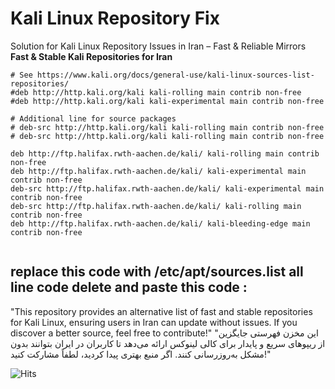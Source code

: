 # Kali Linux Repository Fix
Solution for Kali Linux Repository Issues in Iran – Fast & Reliable Mirrors
**Fast & Stable Kali Repositories for Iran**

```
# See https://www.kali.org/docs/general-use/kali-linux-sources-list-repositories/
#deb http://http.kali.org/kali kali-rolling main contrib non-free
#deb http://http.kali.org/kali kali-experimental main contrib non-free

# Additional line for source packages
# deb-src http://http.kali.org/kali kali-rolling main contrib non-free
# deb-src http://http.kali.org/kali kali-rolling main contrib non-free

deb http://ftp.halifax.rwth-aachen.de/kali/ kali-rolling main contrib non-free
deb http://ftp.halifax.rwth-aachen.de/kali/ kali-experimental main contrib non-free
deb-src http://ftp.halifax.rwth-aachen.de/kali/ kali-experimental main contrib non-free
deb-src http://ftp.halifax.rwth-aachen.de/kali/ kali-rolling main contrib non-free
deb http://ftp.halifax.rwth-aachen.de/kali/ kali-bleeding-edge main contrib non-free


```

## replace this code with /etc/apt/sources.list all line code delete and paste this code :



"This repository provides an alternative list of fast and stable repositories for Kali Linux, ensuring users in Iran can update without issues. If you discover a better source, feel free to contribute!"
"این مخزن فهرستی جایگزین از ریپوهای سریع و پایدار برای کالی لینوکس ارائه می‌دهد تا کاربران در ایران بتوانند بدون مشکل به‌روزرسانی کنند. اگر منبع بهتری پیدا کردید، لطفاً مشارکت کنید!"

![Hits](https://hits.seeyoufarm.com/api/count/incr/badge.svg?url=https://github.com/farbodxme/kali-repositories&count_bg=%2379C83D&title_bg=%23555555&icon=github.svg&icon_color=%23E7E7E7&title=views&edge_flat=false)
